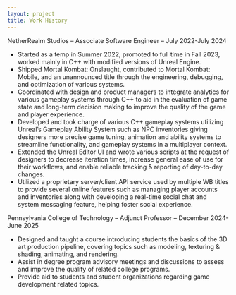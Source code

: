 ```yaml
---
layout: project
title: Work History
---
```

NetherRealm Studios – Associate Software Engineer – July 2022-July 2024
-	Started as a temp in Summer 2022, promoted to full time in Fall 2023, worked mainly in C++ with modified versions of Unreal Engine.
-	Shipped Mortal Kombat: Onslaught, contributed to Mortal Kombat: Mobile, and an unannounced title through the engineering, debugging, and optimization of various systems.
-	Coordinated with design and product managers to integrate analytics for various gameplay systems through C++ to aid in the evaluation of game state and long-term decision making to improve the quality of the game and player experience.
-	Developed and took charge of various C++ gameplay systems utilizing Unreal’s Gameplay Ability System such as NPC inventories giving designers more precise game tuning, animation and ability systems to streamline functionality, and gameplay systems in a multiplayer context.
-	Extended the Unreal Editor UI and wrote various scripts at the request of designers to decrease iteration times, increase general ease of use for their workflows, and enable reliable tracking & reporting of day-to-day changes.
-	Utilized a proprietary server/client API service used by multiple WB titles to provide several online features such as managing player accounts and inventories along with developing a real-time social chat and system messaging feature, helping foster social experience.

Pennsylvania College of Technology – Adjunct Professor – December 2024-June 2025
-	Designed and taught a course introducing students the basics of the 3D art production pipeline, covering topics such as modeling, texturing & shading, animating, and rendering.
-	Assist in degree program advisory meetings and discussions to assess and improve the quality of related college programs.
-	Provide aid to students and student organizations regarding game development related topics.

